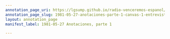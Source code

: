 ```yaml
---
annotation_page_uri: https://lgsump.github.io/radio-venceremos-espanol/annotations/1981-05-27-anotaciones-parte-1-canvas-1-entrevistador.json
annotation_page_slug: 1981-05-27-anotaciones-parte-1-canvas-1-entrevistador
layout: annotation_page
manifest_label: 1981-05-27 Anotaciones, parte 1

---
```

